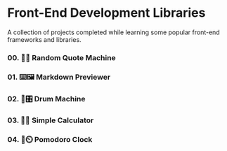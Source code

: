 # Front-End Development Libraries

A collection of projects completed while learning some popular front-end frameworks and libraries.

### 00. :brain::speech_balloon: Random Quote Machine

### 01. :keyboard::framed_picture: Markdown Previewer

### 02. :drum::control_knobs: Drum Machine

### 03. :1234::abacus: Simple Calculator

### 04. :tomato::timer_clock: Pomodoro Clock
